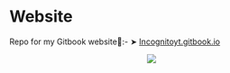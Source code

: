 # Website
Repo for my Gitbook website🙂:- 
 ➤ [Incognitoyt.gitbook.io](https://incognitoyt.gitbook.io)

<p align="center">

  <img src="Assets/readme.gif">

</p>


